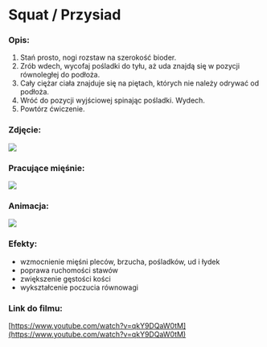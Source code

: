 # Squat / Przysiad

### Opis:
1. Stań prosto, nogi rozstaw na szerokość bioder. 
2. Zrób wdech, wycofaj pośladki do tyłu, aż uda znajdą się w pozycji równoległej do podłoża. 
3. Cały ciężar ciała znajduje się na piętach, których nie należy odrywać od podłoża. 
4. Wróć do pozycji wyjściowej spinając pośladki. Wydech.
5. Powtórz ćwiczenie.

### Zdjęcie:
![](exercise/przysiad/przysiad.png)

### Pracujące mięśnie:
![](exercise/przysiad/przysiad_.png)

### Animacja:
![](exercise/przysiad/soaosoa.gif)

### Efekty:
* wzmocnienie mięśni pleców, brzucha, pośladków, ud i łydek
* poprawa ruchomości stawów
* zwiększenie gęstości kości
* wykształcenie poczucia równowagi

### Link do filmu:
[https://www.youtube.com/watch?v=qkY9DQaW0tM](https://www.youtube.com/watch?v=qkY9DQaW0tM)
